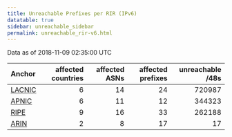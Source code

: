 ```yaml
---
title: Unreachable Prefixes per RIR (IPv6)
datatable: true
sidebar: unreachable_sidebar
permalink: unreachable_rir-v6.html
---
```


Data as of 2018-11-09 02:35:00 UTC


<div class="datatable-begin"></div>

| Anchor                                         |   affected countries |   affected ASNs |   affected prefixes |   unreachable /48s |
|:-----------------------------------------------|---------------------:|----------------:|--------------------:|-------------------:|
| [LACNIC](unreachable_LACNIC_RPKI_Root-v6.html) |                    6 |              14 |                  24 |             720987 |
| [APNIC](unreachable_APNIC_RPKI_Root-v6.html)   |                    6 |              11 |                  12 |             344323 |
| [RIPE](unreachable_RIPE_NCC_RPKI_Root-v6.html) |                    9 |              16 |                  33 |             262188 |
| [ARIN](unreachable_ARIN-v6.html)               |                    2 |               8 |                  17 |                 17 |

<div class="datatable-end"></div>